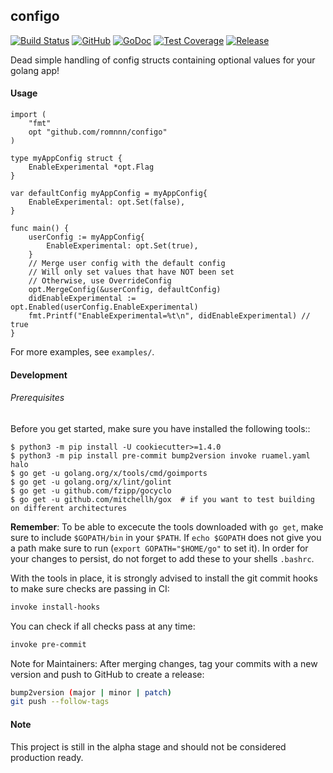 ## configo

[![Build Status](https://travis-ci.com/romnnn/configo.svg?branch=master)](https://travis-ci.com/romnnn/configo)
[![GitHub](https://img.shields.io/github/license/romnnn/configo)](https://github.com/romnnn/configo)
[![GoDoc](https://godoc.org/github.com/romnnn/configo?status.svg)](https://godoc.org/github.com/romnnn/configo)
[![Test Coverage](https://codecov.io/gh/romnnn/configo/branch/master/graph/badge.svg)](https://codecov.io/gh/romnnn/configo)
[![Release](https://img.shields.io/github/release/romnnn/configo)](https://github.com/romnnn/configo/releases/latest)

Dead simple handling of config structs containing optional values for your golang app!


#### Usage

```golang
import (
	"fmt"
	opt "github.com/romnnn/configo"
)

type myAppConfig struct {
	EnableExperimental *opt.Flag
}

var defaultConfig myAppConfig = myAppConfig{
	EnableExperimental: opt.Set(false),
}

func main() {
	userConfig := myAppConfig{
		EnableExperimental: opt.Set(true),
	}
	// Merge user config with the default config
	// Will only set values that have NOT been set
	// Otherwise, use OverrideConfig
	opt.MergeConfig(&userConfig, defaultConfig)
	didEnableExperimental := opt.Enabled(userConfig.EnableExperimental)
	fmt.Printf("EnableExperimental=%t\n", didEnableExperimental) // true
}
```

For more examples, see `examples/`.


#### Development

######  Prerequisites

Before you get started, make sure you have installed the following tools::

    $ python3 -m pip install -U cookiecutter>=1.4.0
    $ python3 -m pip install pre-commit bump2version invoke ruamel.yaml halo
    $ go get -u golang.org/x/tools/cmd/goimports
    $ go get -u golang.org/x/lint/golint
    $ go get -u github.com/fzipp/gocyclo
    $ go get -u github.com/mitchellh/gox  # if you want to test building on different architectures

**Remember**: To be able to excecute the tools downloaded with `go get`, 
make sure to include `$GOPATH/bin` in your `$PATH`.
If `echo $GOPATH` does not give you a path make sure to run
(`export GOPATH="$HOME/go"` to set it). In order for your changes to persist, 
do not forget to add these to your shells `.bashrc`.

With the tools in place, it is strongly advised to install the git commit hooks to make sure checks are passing in CI:
```bash
invoke install-hooks
```

You can check if all checks pass at any time:
```bash
invoke pre-commit
```

Note for Maintainers: After merging changes, tag your commits with a new version and push to GitHub to create a release:
```bash
bump2version (major | minor | patch)
git push --follow-tags
```

#### Note

This project is still in the alpha stage and should not be considered production ready.
